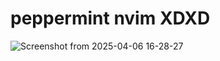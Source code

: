 # peppermint nvim XDXD

![Screenshot from 2025-04-06 16-28-27](https://github.com/user-attachments/assets/ebd97766-8593-49d9-9e19-cf12991859c8)
